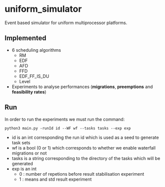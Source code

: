 # uniform_simulator
Event based simulator for uniform multiprocessor platforms.

## Implemented
- 6 scheduling algorithms
  - RM
  - EDF
  - AFD
  - FFD
  - EDF_FF_IS_DU
  - Level
- Experiments to analyse performances (**migrations**, **preemptions** and **feasibility rates**)

## Run
In order to run the experiments we must run the command:
```
python3 main.py -runId id --WF wf --tasks tasks --exp exp
```
- id is an int corresponding the run id which is used as a seed to generate task sets 
- wf is a bool (0 or 1) which corresponds to whether we enable waterfall migrations or not
- tasks is a string corresponding to the directory of the tasks which will be generated 
- exp is an int 
  - 0 : number of repetions before result stabilisation experiment
  - 1 : means and std result experiment 
